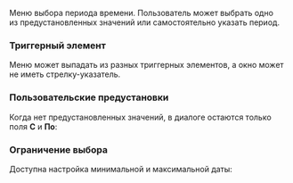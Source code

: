 Меню выбора периода времени. Пользователь может выбрать одно из предустановленных значений или самостоятельно указать период.

<!-- example(time-range-overview) -->

### Триггерный элемент

Меню может выпадать из разных триггерных элементов, а окно может не иметь стрелку-указатель.

<!-- example(time-range-custom-trigger) -->

### Пользовательские предустановки

Когда нет предустановленных значений, в диалоге остаются только поля **С** и **По**:

<!-- example(time-range-empty-type-list) -->

### Ограничение выбора

Доступна настройка минимальной и максимальной даты:

<!-- example(time-range-min-max) -->
